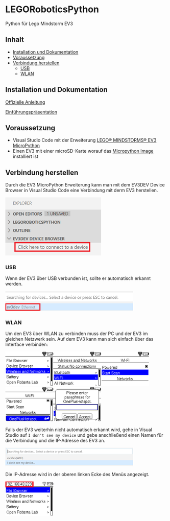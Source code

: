 # LEGORoboticsPython
Python für Lego Mindstorm EV3

## Inhalt
* [Installation und Dokumentation](#Installation%20und%20Dokumentation)
* [Voraussetzung](#Voraussetzung)
* [Verbindung herstellen](#Verbindung%20herstellen)
  * [USB](#USB)
  * [WLAN](#WLAN)



## Installation und Dokumentation
[Offizielle Anleitung](https://le-www-live-s.legocdn.com/sc/media/files/ev3-micropython/getting%20started%20with%20micropython_de-3619c654757bdefde79e650951c58d8a.pdf)

[Einführungspräsentation](https://docs.google.com/presentation/d/1aI6rTUCZh44TUXAJdzgp6wt7Sxh3pLjRxMZmbWnKNWI/edit?usp=sharing)

## Voraussetzung
* Visual Studio Code mit der Erweiterung [LEGO® MINDSTORMS® EV3 MicroPython](https://marketplace.visualstudio.com/items?itemName=lego-education.ev3-micropython)
* Einen EV3 mit einer microSD-Karte worauf das [Micropython Image](https://education.lego.com/en-us/support/mindstorms-ev3/python-for-ev3) installiert ist

## Verbindung herstellen
Durch die EV3 MicroPython Erweiterung kann man mit dem EV3DEV Device Browser in Visual Studio Code eine Verbindung mit derm EV3 herstellen.

<img src="Anleitungen/assets/ConnectGuide1.png" width="300">

### USB
Wenn der EV3 über USB verbunden ist, sollte er automatisch erkannt werden.

<img src="Anleitungen/assets/ConnectGuide2.png" width="400">

### WLAN
Um den EV3 über WLAN zu verbinden muss der PC und der EV3 im gleichen Netzwerk sein. Auf dem EV3 kann man sich einfach über das Interface verbinden:

<img src="Anleitungen/assets/WLANGuide1.png" width="150"><img src="Anleitungen/assets/WLANGuide2.png" width="150"><img src="Anleitungen/assets/WLANGuide3.png" width="150"><img src="Anleitungen/assets/WLANGuide4.png" width="150"><img src="Anleitungen/assets/WLANGuide7.png" width="150">

Falls der EV3 weiterhin nicht automatisch erkannt wird, gehe in Visual Studio auf `I don't see my device` und gebe anschließend einen Namen für die Verbindung und die IP-Adresse des EV3 an. 

<img src="Anleitungen/assets/WLANGuide6.png" width="400">

Die IP-Adresse wird in der oberen linken Ecke des Menüs angezeigt.

<img src="Anleitungen/assets/WLANGuide8.png" width="150">






